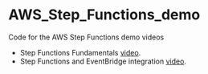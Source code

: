 # AWS_Step_Functions_demo
Code for the AWS Step Functions demo videos

- Step Functions Fundamentals [video](https://www.youtube.com/watch?v=CVTpXi8Hx1c&list=PLRBkbp6t5gM0cJwCiPZzo1ahZ6M5wHHU1&index=24).
- Step Functions and EventBridge integration [video](https://www.youtube.com/watch?v=f_uNbo2cunk&list=PLRBkbp6t5gM0cJwCiPZzo1ahZ6M5wHHU1&index=25).
